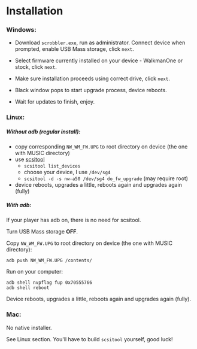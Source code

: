 Installation
============

### Windows:

- Download `scrobbler.exe`, run as administrator. Connect device when prompted, enable USB Mass storage, click `next`.

- Select firmware currently installed on your device - WalkmanOne or stock, click `next`.

- Make sure installation proceeds using correct drive, click `next`.

- Black window pops to start upgrade process, device reboots.

- Wait for updates to finish, enjoy.


### Linux:

##### Without adb (regular install):

  - copy corresponding `NW_WM_FW.UPG` to root directory on device (the one with MUSIC directory)
  - use [scsitool](https://www.rockbox.org/wiki/SonyNWDestTool.html)
    - `scsitool list_devices`
    - choose your device, I use `/dev/sg4`
    - `scsitool -d -s nw-a50 /dev/sg4 do_fw_upgrade` (may require root)
  - device reboots, upgrades a little, reboots again and upgrades again (fully)

##### With adb:

If your player has adb on, there is no need for scsitool.

Turn USB Mass storage **OFF**.

Copy `NW_WM_FW.UPG` to root directory on device (the one with MUSIC directory):

```shell
adb push NW_WM_FW.UPG /contents/
```

Run on your computer:

```shell
adb shell nvpflag fup 0x70555766
adb shell reboot
```

Device reboots, upgrades a little, reboots again and upgrades again (fully).


### Mac:

No native installer.

See Linux section. You'll have to build `scsitool` yourself, good luck!
